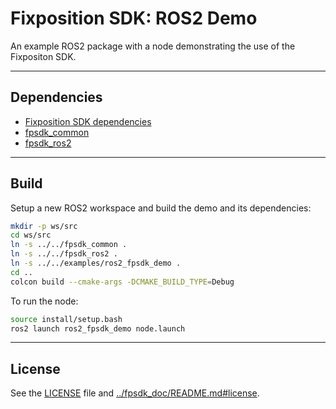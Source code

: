 # Fixposition SDK: ROS2 Demo

An example ROS2 package with a node demonstrating the use of the Fixpositon SDK.

---
## Dependencies

- [Fixposition SDK dependencies](../fpsdk_doc/README.md#dependencies)
- [fpsdk_common](../fpsdk_common/README.md)
- [fpsdk_ros2](../fpsdk_ros2/README.md)


---
## Build

Setup a new ROS2 workspace and build the demo and its dependencies:

```sh
mkdir -p ws/src
cd ws/src
ln -s ../../fpsdk_common .
ln -s ../../fpsdk_ros2 .
ln -s ../../examples/ros2_fpsdk_demo .
cd ..
colcon build --cmake-args -DCMAKE_BUILD_TYPE=Debug
```

To run the node:

```sh
source install/setup.bash
ros2 launch ros2_fpsdk_demo node.launch
```

---
## License

See the [LICENSE](LICENSE) file and [../fpsdk_doc/README.md#license](../fpsdk_doc/README.md#license).
